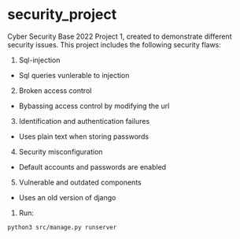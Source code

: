 # security_project

Cyber Security Base 2022 Project 1, created to demonstrate different security issues.
This project includes the following security flaws:

1. Sql-injection
- Sql queries vunlerable to injection

2. Broken access control
- Bybassing access control by modifying the url

3. Identification and authentication failures
- Uses plain text when storing passwords

4. Security misconfiguration
- Default accounts and passwords are enabled

5. Vulnerable and outdated components 
- Uses an old version of django

1. Run:
```bash
python3 src/manage.py runserver
```
